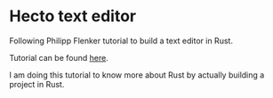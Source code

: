 # Hecto text editor
Following Philipp Flenker tutorial to build a text editor in Rust.

Tutorial can be found [here](https://www.philippflenker.com/hecto/).

I am doing this tutorial to know more about Rust by actually building a project in Rust.
